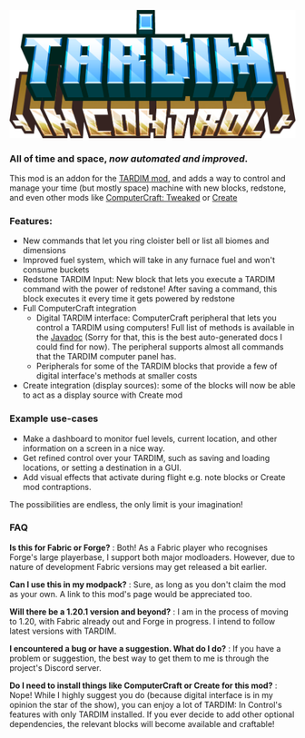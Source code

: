 ![TARDIM: IC Banner](./media/banner.png)
### All of time and space, *now automated and improved*.

This mod is an addon for the [TARDIM mod](https://www.curseforge.com/minecraft/mc-mods/tardim), 
and adds a way to control and manage your time (but mostly space) machine with new blocks, redstone, 
and even other mods like [ComputerCraft: Tweaked](https://tweaked.cc) or [Create](https://github.com/Creators-of-Create/Create)

### Features:
* New commands that let you ring cloister bell or list all biomes and dimensions
* Improved fuel system, which will take in any furnace fuel and won't consume buckets 
* Redstone TARDIM Input: New block that lets you execute a TARDIM command with the power of redstone! After saving a command, this block executes it every time it gets powered by redstone
* Full ComputerCraft integration
  * Digital TARDIM interface: ComputerCraft peripheral that lets you control a TARDIM using computers! Full list of methods is available in the [Javadoc](http://andrey71.me/TARDIM-ic-docs/su/a71/tardim_ic/tardim_ic/DigitalInterfacePeripheral.html) (Sorry for  that, this is the best auto-generated docs I could find for now). The peripheral supports almost all commands that the TARDIM computer panel has.
  * Peripherals for some of the TARDIM blocks that provide a few of digital interface's methods at smaller costs
* Create integration (display sources): some of the blocks will now be able to act as a display source with Create mod

### Example use-cases
* Make a dashboard to monitor fuel levels, current location, and other information on a screen in a nice way.
* Get refined control over your TARDIM, such as saving and loading locations, or setting a destination in a GUI.
* Add visual effects that activate during flight e.g. note blocks or Create mod contraptions.

The possibilities are endless, the only limit is your imagination!

### FAQ

**Is this for Fabric or Forge?**
: Both! As a Fabric player who recognises Forge's large playerbase, I support both major modloaders.
However, due to nature of development Fabric versions may get released a bit earlier.

**Can I use this in my modpack?**
: Sure, as long as you don't claim the mod as your own. A link to this mod's page would be appreciated too.

**Will there be a 1.20.1 version and beyond?**
: I am in the process of moving to 1.20, with Fabric already out and Forge in progress.
I intend to follow latest versions with TARDIM.

**I encountered a bug or have a suggestion. What do I do?**
: If you have a problem or suggestion, the best way to get them to me is through the project's Discord server.

**Do I need to install things like ComputerCraft or Create for this mod?**
: Nope! While I highly suggest you do (because digital interface is in my opinion the star of the show), 
you can enjoy a lot of TARDIM: In Control's features with only TARDIM installed. 
If you ever decide to add other optional dependencies, the relevant blocks will become available and craftable!